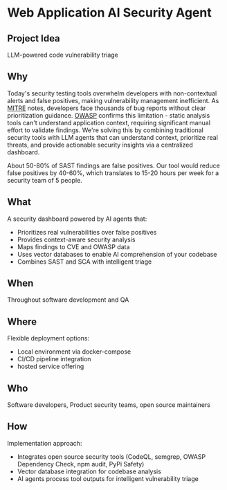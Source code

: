 # Web Application AI Security Agent

## Project Idea

LLM-powered code vulnerability triage

## Why

Today's security testing tools overwhelm developers with non-contextual alerts and false positives, making vulnerability management inefficient. As [MITRE](https://cwe.mitre.org/cwss/cwss_v1.0.1.html) notes, developers face thousands of bug reports without clear prioritization guidance. [OWASP](https://owasp.org/www-project-web-security-testing-guide/stable/2-Introduction/) confirms this limitation - static analysis tools can't understand application context, requiring significant manual effort to validate findings. We're solving this by combining traditional security tools with LLM agents that can understand context, prioritize real threats, and provide actionable security insights via a centralized dashboard. 

About 50-80% of SAST findings are false positives. Our tool would reduce false positives by 40-60%, which translates to 15-20 hours per week for a security team of 5 people.

## What

A security dashboard powered by AI agents that:
- Prioritizes real vulnerabilities over false positives
- Provides context-aware security analysis
- Maps findings to CVE and OWASP data
- Uses vector databases to enable AI comprehension of your codebase
- Combines SAST and SCA with intelligent triage

## When

Throughout software development and QA

## Where

Flexible deployment options:
- Local environment via docker-compose
- CI/CD pipeline integration
- hosted service offering

## Who

Software developers, Product security teams, open source maintainers

## How

Implementation approach:
- Integrates open source security tools (CodeQL, semgrep, OWASP Dependency Check, npm audit, PyPi Safety)
- Vector database integration for codebase analysis
- AI agents process tool outputs for intelligent vulnerability triage



